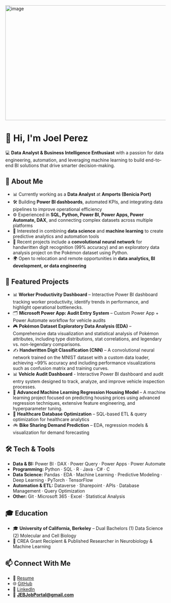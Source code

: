 <img width="1071" height="360" alt="image" src="https://github.com/user-attachments/assets/f17475fa-66ae-43d4-af29-dfaf11f87050" />

# 👋 Hi, I'm Joel Perez  

💻 **Data Analyst & Business Intelligence Enthusiast** with a passion for data engineering, automation, and leveraging machine learning to build end-to-end BI solutions that drive smarter decision-making.  

## 🚀 About Me
- 📊 Currently working as a **Data Analyst** at **Amports (Benicia Port)**  
- 🛠️ Building **Power BI dashboards**, automated KPIs, and integrating data pipelines to improve operational efficiency  
- ⚙️ Experienced in **SQL, Python, Power BI, Power Apps, Power Automate, DAX**, and connecting complex datasets across multiple platforms  
- 🤖 Interested in combining **data science** and **machine learning** to create predictive analytics and automation tools
- 🧠 Recent projects include a **convolutional neural network** for handwritten digit recognition (99% accuracy) and an exploratory data analysis project on the Pokémon dataset using Python.  
- 🌍 Open to relocation and remote opportunities in **data analytics, BI development, or data engineering**  

## 📂 Featured Projects
- 📊 **Worker Productivity Dashboard** – Interactive Power BI dashboard tracking worker productivity, identify trends in performance, and highlight operational bottlenecks.  
- 🗂️ **Microsoft Power App: Audit Entry System** – Custom Power App + Power Automate workflow for vehicle audits
- 🎮 **Pokémon Dataset Exploratory Data Analysis (EDA)** – Comprehensive data visualization and statistical analysis of Pokémon attributes, including type distributions, stat correlations, and legendary vs. non-legendary comparisons.  
- ✍️ **Handwritten Digit Classification (CNN)** – A convolutional neural network trained on the MNIST dataset with a custom data loader, achieving ~99% accuracy and including performance visualizations such as confusion matrix and training curves.
- 📊 **Vehicle Audit Dashboard** - Interactive Power BI dashboard and audit entry system designed to track, analyze, and improve vehicle inspection processes.
- 🤖 **Advanced Machine Learning Regression Housing Model** – A machine learning project focused on predicting housing prices using advanced regression techniques, extensive feature engineering, and hyperparameter tuning.
- 🏥 **Healthcare Database Optimization** – SQL-based ETL & query optimization for healthcare analytics  
- 🚲 **Bike Sharing Demand Prediction** – EDA, regression models & visualization for demand forecasting  

## 🛠️ Tech & Tools
- **Data & BI:** Power BI · DAX · Power Query · Power Apps · Power Automate  
- **Programming:** Python · SQL · R · Java · C# · C 
- **Data Science:** Pandas · EDA · Machine Learning · Predictive Modeling · Deep Learning · PyTorch · TensorFlow 
- **Automation & ETL:** Dataverse · Sharepoint · APIs · Database Management · Query Optimization  
- **Other:** Git · Microsoft 365 · Excel · Statistical Analysis  

## 🎓 Education
- 🎓 **University of California, Berkeley** – Dual Bachelors (1) Data Science (2) Molecular and Cell Biology  
- 🏅 CREA Grant Recipient & Published Researcher in Neurobiology & Machine Learning  

## 📫 Connect With Me
- 📑 [Resume](https://docs.google.com/document/d/e/2PACX-1vR7YNMaO0OFwKvhmXUNjLFOT__jGw-fHITNUZY2YwRENt7dDIdjQWB2iQDJmzGh9LENtOzn850_2abJ/pub)
- 🌐 [GitHub](https://github.com/JoelProjectHub)  
- 💼 [LinkedIn](linkedin.com/in/joel-perez-43617b257)    
- 📧 **JEBJobPortal@gmail.com**
